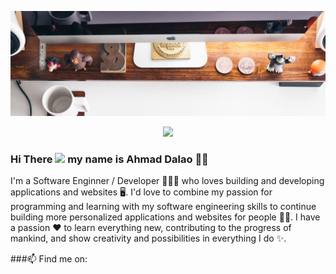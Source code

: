 
![Banner](https://github.com/AhmadDalao/AhmadDalao/blob/main/1500x500.jpg)



<!-- retro visitor counter -->
<p align="center"> 
  <img src="https://profile-counter.glitch.me/AhmadDalao/count.svg" />
</p>

<!-- welcome message -->
### Hi There <img src="https://media.giphy.com/media/hvRJCLFzcasrR4ia7z/giphy.gif" width="25px"> my name is Ahmad Dalao 🙎‍♂️	
<!-- ### Hi there 👋<img src="https://media.giphy.com/media/hvRJCLFzcasrR4ia7z/giphy.gif" width="25px"> -->

I'm a Software Enginner / Developer 👨🏻‍💻 who loves building and developing applications and websites 🖥️. I'd love to combine my passion for programming and learning with my software engineering skills to continue building more personalized applications and websites for people 🧑‍💻. I have a passion ❤ to learn everything new, contributing to the progress of mankind, and show creativity and possibilities in everything I do ✨.

###📫 Find me on:


 <a href="https://twitter.com/AhmadDalao/ " target="_blank " rel="noreferrer noopener " class="footer__icon p-1 m-1 rounded-circle d-inline-flex position-relative justify-content-center align-items-center" title="twitter" aria-label=" twitter "><i class="fab fa-twitter"></i></a>
 
 <a href="https://www.linkedin.com/in/ahmad-dalao/ " target="_blank " rel="noreferrer noopener " class="footer__icon p-1 m-1 rounded-circle d-inline-flex position-relative justify-content-center align-items-center" title="Linkedin" aria-label=" Linkedin "><i class="fab fa-linkedin"></i></a>
 
<a href="https://github.com/AhmadDalao " target="_blank " rel="noreferrer noopener " class="footer__icon p-1 m-1 rounded-circle d-inline-flex position-relative justify-content-center align-items-center" title="Github " aria-label=" Github "><i class="fab fa-github"></i></a>

<!--
**AhmadDalao/AhmadDalao** is a ✨ _special_ ✨ repository because its `README.md` (this file) appears on your GitHub profile.




Here are some ideas to get you started:

- 🔭 I’m currently working on ...
#I'm just testing this new feature.
- 🌱 I’m currently learning ...
- 👯 I’m looking to collaborate on ...
- 🤔 I’m looking for help with ...
- 💬 Ask me about ...
- 📫 How to reach me: ...
- 😄 Pronouns: ...
- ⚡ Fun fact: ...
-->
